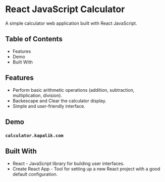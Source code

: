 # React JavaScript Calculator

A simple calculator web application built with React JavaScript.

## Table of Contents
* Features
* Demo
* Built With



## Features
* Perform basic arithmetic operations (addition, subtraction, multiplication, division).
* Backescape and Clear the calculator display.
* Simple and user-friendly interface.

## Demo

### `calculator.kapalik.com`

## Built With
* React - JavaScript library for building user interfaces.
* Create React App - Tool for setting up a new React project with a good default configuration.